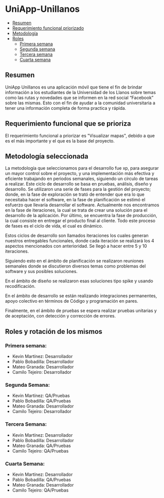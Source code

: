 # UniApp-Unillanos

- [Resumen](#resumen)
- [Requerimiento funcional priorizado](#requerimiento-funcional-que-se-prioriza)
- [Metodología](#metodologia-seleccionada)
- [Roles](#roles-y-rotacion-de-los-mismos)
  * [Primera semana](#primera-semana)
  * [Segunda semana](#segunda-semana)
  * [Tercera semana](#tercera-semana)
  * [Cuarta semana](#cuarta-semana)

## Resumen

UniApp Unillanos es una aplicación móvil que tiene el fin de brindar información a los estudiantes de la Universidad de los Llanos sobre temas como las rutas y novedades que se informen en la red social “Facebook” sobre las mismas. Esto con el fin de ayudar a la comunidad universitaria a tener una información completa de forma practica y rápida.  

## Requerimiento funcional que se prioriza

El requerimiento funcional a priorizar es "Visualizar mapas", debido a que es el más importante y el que es la base del proyecto.

## Metodología seleccionada

La metodología que seleccionamos para el desarrollo fue xp, para asegurar un mayor control sobre el proyecto, y una implementación más efectiva y eficiente trabajando en periodos semanales, siguiendo un círculo de tareas a realizar. Este ciclo de desarrollo se basa en pruebas, análisis, diseño y desarrollo. Se utilizaron una serie de fases para la gestión del proyecto; donde, en la fase de exploración se trató de entender que era lo que necesitaba hacer el software, en la fase de planificación se estimó el esfuerzo que llevaría desarrollar el software. Actualmente nos encontramos en la fase de iteraciones, la cual se trata de crear una solución para el desarrollo de la aplicación. Por último, se encuentra la fase de producción, la cual consiste en entregar el producto final al cliente. Todo este proceso de fases es el ciclo de vida, el cual es dinámico.

Estos ciclos de desarrollo son llamados iteraciones los cuales generan nuestros entregables funcionales, donde cada iteración se realizará los 4 aspectos mencionados con anterioridad. Se llegó a hacer entre 5 y 10 iteraciones.

Siguiendo esto en el ámbito de planificación se realizaron reuniones semanales donde se discutieron diversos temas como problemas del software y sus posibles soluciones.

En el ámbito de diseño se realizaron esas soluciones tipo spike y usando recodificación.

En el ámbito de desarrollo se están realizando integraciones permanentes, apoyo colectivo en términos de Código y programación en pares.

Finalmente, en el ámbito de pruebas se espera realizar pruebas unitarias y de aceptación, con detección y corrección de errores.


## Roles y rotación de los mismos

### Primera semana:
- Kevin Martínez: Desarrollador
- Pablo Bobadilla: Desarrollador
- Mateo Granada: Desarrollador
- Camilo Tejeiro: Desarrollador

### Segunda Semana:
- Kevin Martínez: QA/Pruebas
- Pablo Bobadilla: QA/Pruebas
- Mateo Granada: Desarrollador
- Camilo Tejeiro: Desarrollador 

### Tercera Semana:
- Kevin Martínez: Desarrollador
- Pablo Bobadilla: Desarrollador
- Mateo Granada: QA/Pruebas
- Camilo Tejeiro: QA/Pruebas

### Cuarta Semana:
- Kevin Martínez: Desarrollador
- Pablo Bobadilla: QA/Pruebas
- Mateo Granada: Desarrollador
- Camilo Tejeiro: QA/Pruebas

